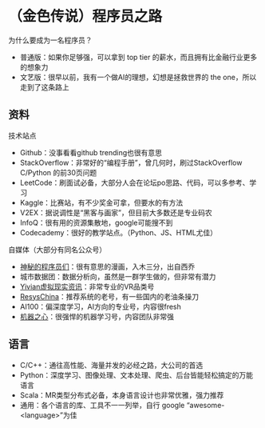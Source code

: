 # （金色传说）程序员之路

为什么要成为一名程序员？

* 普通版：如果你足够强，可以拿到 top tier 的薪水，而且拥有比金融行业更多的想象力
* 文艺版：很早以前，我有一个做AI的理想，幻想是拯救世界的 the one，所以走到了这条路上


## 资料

技术站点

* Github：没事看看github trending也很有意思
* StackOverflow：非常好的“编程手册”，曾几何时，刷过StackOverflow C/Python 的前30页问题
* LeetCode：刷面试必备，大部分人会在论坛po思路、代码，可以多参考、学习
* Kaggle：比赛站，有不少奖金可拿，但要水的有方法
* V2EX：据说调性是“黑客与画家”，但目前大多数还是专业码农
* InfoQ：很有用的资源集散地，google可能搜不到
* Codecademy：很好的教学站点。（Python、JS、HTML尤佳）


自媒体（大部分有同名公众号）

* [神秘的程序员们](http://blog.xiqiao.info/category/programmers)：很有意思的漫画，入木三分，出自西乔
* 城市数据团：数据分析向，虽然是一群学生做的，但非常有潜力
* [Yivian虚拟现实资讯](https://yivian.com/)：非常专业的VR品类号
* [ResysChina](https://zhuanlan.zhihu.com/resyschina)：推荐系统的老号，有一些国内的老油条操刀
* AI100：偏深度学习，AI方向的专业号，内容很fresh
* [机器之心](http://www.jiqizhixin.com/)：很强悍的机器学习号，内容团队非常强


## 语言


* C/C++：通往高性能、海量并发的必经之路，大公司的首选
* Python：深度学习、图像处理、文本处理、爬虫、后台皆能轻松搞定的万能语言
* Scala：MR类型分布式必备，本身语言设计也非常优雅，强力推荐
* 通用：各个语言的库、工具不一一列举，自行 google “awesome-\<language\>”为佳


